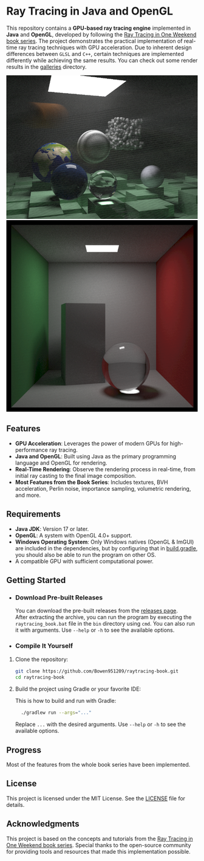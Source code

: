 # Ray Tracing in Java and OpenGL

This repository contains a **GPU-based ray tracing engine** implemented in **Java** and **OpenGL**, developed by 
following the [Ray Tracing in One Weekend book series](https://raytracing.github.io/). The project demonstrates the practical implementation of
real-time ray tracing techniques with GPU acceleration. Due to inherent design differences between `GLSL` and `C++`,
certain techniques are implemented differently while achieving the same results. You can check out some render results
in the [galleries](./galleries) directory.

![book 2 final scene](./galleries/book2_final.png)
![book 3 final scene](./galleries/book3_final.png)

## Features
- **GPU Acceleration**: Leverages the power of modern GPUs for high-performance ray tracing.
- **Java and OpenGL**: Built using Java as the primary programming language and OpenGL for rendering.
- **Real-Time Rendering**: Observe the rendering process in real-time, from initial ray casting to the final image composition.
- **Most Features from the Book Series**: Includes textures, BVH acceleration, Perlin noise, importance
sampling, volumetric rendering, and more.

## Requirements
- **Java JDK**: Version 17 or later.
- **OpenGL**: A system with OpenGL 4.0+ support.
- **Windows Operating System**: Only Windows natives (OpenGL & ImGUI) are included in the dependencies, but by 
configuring that in [build.gradle](./build.gradle), you should also be able to run the program on other OS.
- A compatible GPU with sufficient computational power.

## Getting Started
- ### Download Pre-built Releases
  You can download the pre-built releases from the [releases page](https://github.com/Bowen951209/raytracing-book/releases).  
  After extracting the archive, you can run the program by executing the `raytracing_book.bat` file in the `bin`
  directory using `cmd`. You can also run it with arguments. Use `--help` or `-h` to see the available options.


- ### Compile It Yourself
1. Clone the repository:
   ```bash  
   git clone https://github.com/Bowen951209/raytracing-book.git  
   cd raytracing-book  
   ```
2. Build the project using Gradle or your favorite IDE:

   This is how to build and run with Gradle:
   ```bash
     ./gradlew run --args="..."
   ```
   Replace `...` with the desired arguments. Use `--help` or `-h` to see the available options.

## Progress
Most of the features from the whole book series have been implemented.

## License
This project is licensed under the MIT License. See the [LICENSE](./LICENSE) file for details.  

## Acknowledgments
This project is based on the concepts and tutorials from the [Ray Tracing in One Weekend book series](https://raytracing.github.io/). Special
thanks to the open-source community for providing tools and resources that made this implementation possible.